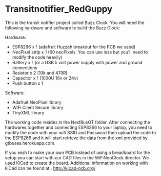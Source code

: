 # Transitnotifier_RedGuppy

This is the transit notifier project called Buzz Clock.
You will need the following hardware and software to build the Buzz Clock: 

Hardware:
<ul>
<li>ESP8266 x 1 (adafruit Huzzah breakout for the PCB we used)</li> 
<li>NeoPixel strip x 1 (60 neoPixels.  You can use less but you'll need to modify the code heavily)</li>
<li>Battery x 1 (or a USB 5 volt power supply with power and ground connections</li>
<li>Resistor x 2 (10k and 470R)</li>
<li>Capacitor x 1 (1000U 16v or 24v) </li>
<li>Push button x 1</li>
</ul>

Software:
<ul>
<li>Adafruit NeoPixel library</li>
<li>WiFi Client Secure library</li>
<li>TinyXML library</li>
</ul>

The working code resides in the NextBusGT folder. After connecting the hardwares together and connecting ESP8266 to your laptop, you need to modify the code with your wifi SSID and Password then upload the code to the ESP8266 and it will start retrieve the data from the xml provided by gtbuses.herokuapp.com.

If you wish to make your own PCB instead of using a breadboard for the setup you can start with our CAD files in the WiFiNeoClock director.  We used KiCad to create the board.  Additional information on working with kiCad can be found at..
http://kicad-pcb.org/
